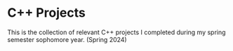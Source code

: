 # C++ Projects
This is the collection of relevant C++ projects I completed during my spring semester sophomore year. (Spring 2024)
 

